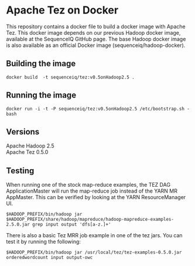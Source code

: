 Apache Tez on Docker
==========

This repository contains a docker file to build a docker image with Apache Tez. This docker image depends on our previous Hadoop docker image, available at the SequenceIQ GitHub page.
The base Hadoop docker image is also available as an official Docker image (sequenceiq/hadoop-docker).

## Building the image
```
docker build  -t sequenceiq/tez:v0.5onHadoop2.5 .
```

## Running the image
```
docker run -i -t -P sequenceiq/tez:v0.5onHadoop2.5 /etc/bootstrap.sh -bash
```

## Versions
Apache Hadoop 2.5  
Apache Tez 0.5.0  

## Testing
When running one of the stock map-reduce examples, the TEZ DAG ApplicationMaster will run the map-reduce job instead of the YARN MR AppMaster.
This can be verified by looking at the YARN ResourceManager UI.
```
$HADOOP_PREFIX/bin/hadoop jar $HADOOP_PREFIX/share/hadoop/mapreduce/hadoop-mapreduce-examples-2.5.0.jar grep input output 'dfs[a-z.]+'
```

There is also a basic Tez MRR job example in one of the tez jars. You can test it by running the following:
```
$HADOOP_PREFIX/bin/hadoop jar /usr/local/tez/tez-examples-0.5.0.jar orderedwordcount input output-owc 
```
